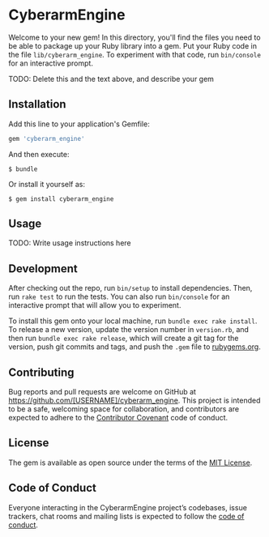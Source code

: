 # CyberarmEngine

Welcome to your new gem! In this directory, you'll find the files you need to be able to package up your Ruby library into a gem. Put your Ruby code in the file `lib/cyberarm_engine`. To experiment with that code, run `bin/console` for an interactive prompt.

TODO: Delete this and the text above, and describe your gem

## Installation

Add this line to your application's Gemfile:

```ruby
gem 'cyberarm_engine'
```

And then execute:

    $ bundle

Or install it yourself as:

    $ gem install cyberarm_engine

## Usage

TODO: Write usage instructions here

## Development

After checking out the repo, run `bin/setup` to install dependencies. Then, run `rake test` to run the tests. You can also run `bin/console` for an interactive prompt that will allow you to experiment.

To install this gem onto your local machine, run `bundle exec rake install`. To release a new version, update the version number in `version.rb`, and then run `bundle exec rake release`, which will create a git tag for the version, push git commits and tags, and push the `.gem` file to [rubygems.org](https://rubygems.org).

## Contributing

Bug reports and pull requests are welcome on GitHub at https://github.com/[USERNAME]/cyberarm_engine. This project is intended to be a safe, welcoming space for collaboration, and contributors are expected to adhere to the [Contributor Covenant](http://contributor-covenant.org) code of conduct.

## License

The gem is available as open source under the terms of the [MIT License](https://opensource.org/licenses/MIT).

## Code of Conduct

Everyone interacting in the CyberarmEngine project’s codebases, issue trackers, chat rooms and mailing lists is expected to follow the [code of conduct](https://github.com/[USERNAME]/cyberarm_engine/blob/master/CODE_OF_CONDUCT.md).
